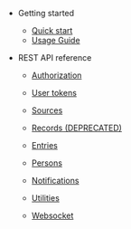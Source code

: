 - Getting started

  - [Quick start](README.md)
  - [Usage Guide](guide.md)

- REST API reference

  - [Authorization](authorization.md)
  - [User tokens](user-tokens.md)

  - [Sources](sources.md)
  - [Records (DEPRECATED)](records.md)
  - [Entries](entries.md)
  - [Persons](persons.md)
  - [Notifications](notifications.md)
  - [Utilities](utilities.md)

  - [Websocket](websocket.md)

